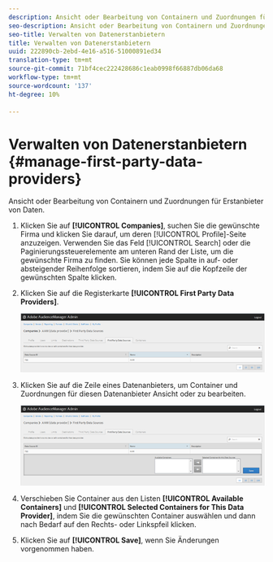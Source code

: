```yaml
---
description: Ansicht oder Bearbeitung von Containern und Zuordnungen für Erstanbieter von Daten.
seo-description: Ansicht oder Bearbeitung von Containern und Zuordnungen für Erstanbieter von Daten.
seo-title: Verwalten von Datenerstanbietern
title: Verwalten von Datenerstanbietern
uuid: 222890cb-2ebd-4e16-a516-51000891ed34
translation-type: tm+mt
source-git-commit: 71bf4cec222428686c1eab0998f66887db06da68
workflow-type: tm+mt
source-wordcount: '137'
ht-degree: 10%

---
```



# Verwalten von Datenerstanbietern {#manage-first-party-data-providers}

Ansicht oder Bearbeitung von Containern und Zuordnungen für Erstanbieter von Daten.

<!-- t_first_party_providers.xml -->

1. Klicken Sie auf **[!UICONTROL Companies]**, suchen Sie die gewünschte Firma und klicken Sie darauf, um deren [!UICONTROL Profile]-Seite anzuzeigen. Verwenden Sie das Feld [!UICONTROL Search] oder die Paginierungssteuerelemente am unteren Rand der Liste, um die gewünschte Firma zu finden. Sie können jede Spalte in auf- oder absteigender Reihenfolge sortieren, indem Sie auf die Kopfzeile der gewünschten Spalte klicken.

1. Klicken Sie auf die Registerkarte **[!UICONTROL First Party Data Providers]**.

   ![](assets/first_party_providers.png)

1. Klicken Sie auf die Zeile eines Datenanbieters, um Container und Zuordnungen für diesen Datenanbieter Ansicht oder zu bearbeiten.

   ![Schritt-Ergebnis](assets/first_party_providers_edit.png)

1. Verschieben Sie Container aus den Listen **[!UICONTROL Available Containers]** und **[!UICONTROL Selected Containers for This Data Provider]**, indem Sie die gewünschten Container auswählen und dann nach Bedarf auf den Rechts- oder Linkspfeil klicken.
1. Klicken Sie auf **[!UICONTROL Save]**, wenn Sie Änderungen vorgenommen haben.